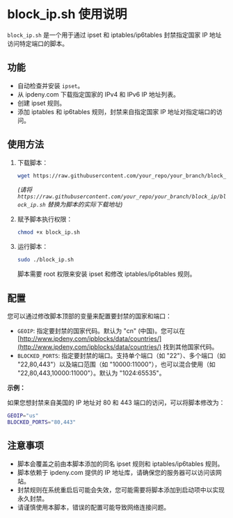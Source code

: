 # block_ip.sh 使用说明

`block_ip.sh` 是一个用于通过 ipset 和 iptables/ip6tables 封禁指定国家 IP 地址访问特定端口的脚本。

## 功能

- 自动检查并安装 `ipset`。
- 从 ipdeny.com 下载指定国家的 IPv4 和 IPv6 IP 地址列表。
- 创建 ipset 规则。
- 添加 iptables 和 ip6tables 规则，封禁来自指定国家 IP 地址对指定端口的访问。

## 使用方法

1.  下载脚本：
    ```bash
    wget https://raw.githubusercontent.com/your_repo/your_branch/block_ip/block_ip.sh -O block_ip.sh
    ```
    *(请将 `https://raw.githubusercontent.com/your_repo/your_branch/block_ip/block_ip.sh` 替换为脚本的实际下载地址)*

2.  赋予脚本执行权限：
    ```bash
    chmod +x block_ip.sh
    ```

3.  运行脚本：
    ```bash
    sudo ./block_ip.sh
    ```
    脚本需要 root 权限来安装 ipset 和修改 iptables/ip6tables 规则。

## 配置

您可以通过修改脚本顶部的变量来配置要封禁的国家和端口：

-   `GEOIP`: 指定要封禁的国家代码。默认为 "cn" (中国)。您可以在 [http://www.ipdeny.com/ipblocks/data/countries/](http://www.ipdeny.com/ipblocks/data/countries/) 找到其他国家代码。
-   `BLOCKED_PORTS`: 指定要封禁的端口。支持单个端口（如 "22"）、多个端口（如 "22,80,443"）以及端口范围（如 "10000:11000"），也可以混合使用（如 "22,80,443,10000:11000"）。默认为 "1024:65535"。

**示例：**

如果您想封禁来自美国的 IP 地址对 80 和 443 端口的访问，可以将脚本修改为：

```bash
GEOIP="us"
BLOCKED_PORTS="80,443"
```

## 注意事项

-   脚本会覆盖之前由本脚本添加的同名 ipset 规则和 iptables/ip6tables 规则。
-   脚本依赖于 ipdeny.com 提供的 IP 地址库，请确保您的服务器可以访问该网站。
-   封禁规则在系统重启后可能会失效，您可能需要将脚本添加到启动项中以实现永久封禁。
-   请谨慎使用本脚本，错误的配置可能导致网络连接问题。
